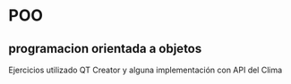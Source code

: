 # POO
## programacion orientada a objetos

Ejercicios utilizado QT Creator y alguna implementación con API del Clima
